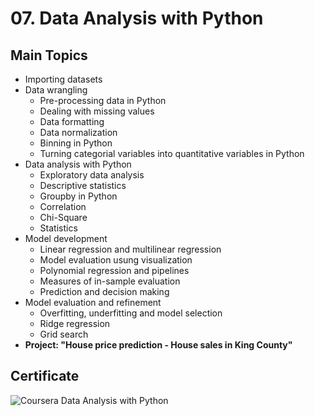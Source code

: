 # 07. Data Analysis with Python
## Main Topics
  * Importing datasets 
  * Data wrangling 
    * Pre-processing data in Python 
    * Dealing with missing values 
    * Data formatting 
    * Data normalization 
    * Binning in Python 
    * Turning categorial variables into quantitative variables in Python 
  * Data analysis with Python 
    * Exploratory data analysis 
    * Descriptive statistics
    * Groupby in Python 
    * Correlation 
    * Chi-Square
    * Statistics 
  * Model development 
    * Linear regression and multilinear regression 
    * Model evaluation usung visualization 
    * Polynomial regression and pipelines 
    * Measures of in-sample evaluation 
    * Prediction and decision making 
  * Model evaluation and refinement 
    * Overfitting, underfitting and model selection 
    * Ridge regression 
    * Grid search 
  * **Project: "House price prediction - House sales in King County"**
     
## Certificate
![Coursera Data Analysis with Python](https://user-images.githubusercontent.com/89849171/172606950-c9c242ca-506f-49d2-ad3a-4a7afe4172ea.png)
